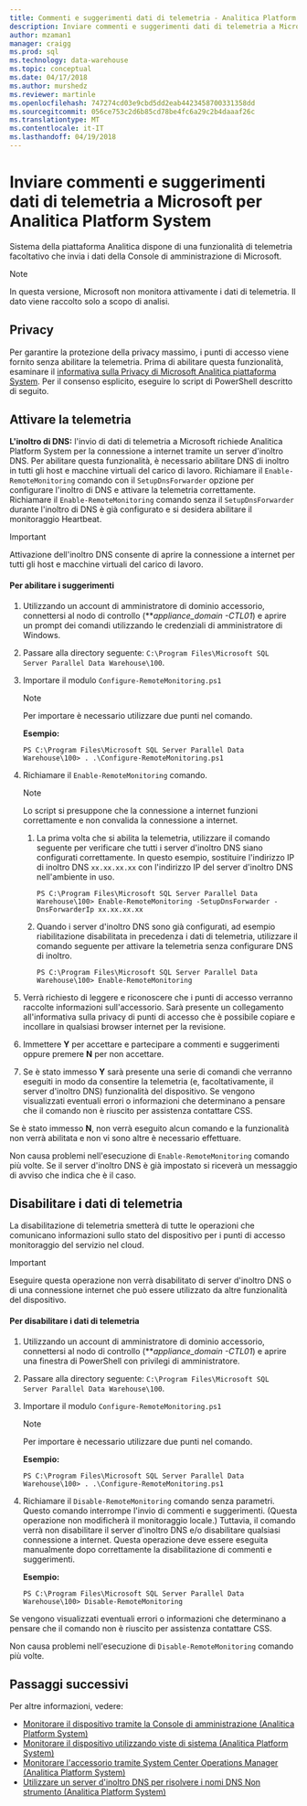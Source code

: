 ```yaml
---
title: Commenti e suggerimenti dati di telemetria - Analitica Platform System | Documenti Microsoft
description: Inviare commenti e suggerimenti dati di telemetria a Microsoft per il sistema di piattaforma Analitica.
author: mzaman1
manager: craigg
ms.prod: sql
ms.technology: data-warehouse
ms.topic: conceptual
ms.date: 04/17/2018
ms.author: murshedz
ms.reviewer: martinle
ms.openlocfilehash: 747274cd03e9cbd5dd2eab4423458700331358dd
ms.sourcegitcommit: 056ce753c2d6b85cd78be4fc6a29c2b4daaaf26c
ms.translationtype: MT
ms.contentlocale: it-IT
ms.lasthandoff: 04/19/2018
---
```

# <a name="send-telemetry-feedback-to-microsoft-for-analytics-platform-system"></a>Inviare commenti e suggerimenti dati di telemetria a Microsoft per Analitica Platform System
Sistema della piattaforma Analitica dispone di una funzionalità di telemetria facoltativo che invia i dati della Console di amministrazione di Microsoft. 
  
> [!NOTE]  
> In questa versione, Microsoft non monitora attivamente i dati di telemetria. Il dato viene raccolto solo a scopo di analisi.  
  
## <a name="privacy"></a>Privacy  
Per garantire la protezione della privacy massimo, i punti di accesso viene fornito senza abilitare la telemetria. Prima di abilitare questa funzionalità, esaminare il [informativa sulla Privacy di Microsoft Analitica piattaforma System](http://go.microsoft.com/fwlink/?LinkId=400902). Per il consenso esplicito, eseguire lo script di PowerShell descritto di seguito.  
  
## <a name="enable"></a>Attivare la telemetria  
**L'inoltro di DNS:** l'invio di dati di telemetria a Microsoft richiede Analitica Platform System per la connessione a internet tramite un server d'inoltro DNS. Per abilitare questa funzionalità, è necessario abilitare DNS di inoltro in tutti gli host e macchine virtuali del carico di lavoro. Richiamare il `Enable-RemoteMonitoring` comando con il `SetupDnsForwarder` opzione per configurare l'inoltro di DNS e attivare la telemetria correttamente. Richiamare il `Enable-RemoteMonitoring` comando senza il `SetupDnsForwarder` durante l'inoltro di DNS è già configurato e si desidera abilitare il monitoraggio Heartbeat.  
  
> [!IMPORTANT]  
> Attivazione dell'inoltro DNS consente di aprire la connessione a internet per tutti gli host e macchine virtuali del carico di lavoro.  
  
#### <a name="to-enable-feedback"></a>Per abilitare i suggerimenti  
  
1.  Utilizzando un account di amministratore di dominio accessorio, connettersi al nodo di controllo (***appliance_domain *-CTL01**) e aprire un prompt dei comandi utilizzando le credenziali di amministratore di Windows.  
  
2.  Passare alla directory seguente: `C:\Program Files\Microsoft SQL Server Parallel Data Warehouse\100`.  
  
3.  Importare il modulo `Configure-RemoteMonitoring.ps1`  
  
    > [!NOTE]  
    > Per importare è necessario utilizzare due punti nel comando.  
  
    **Esempio:**  
  
    ```  
    PS C:\Program Files\Microsoft SQL Server Parallel Data Warehouse\100> . .\Configure-RemoteMonitoring.ps1  
    ```  
  
4.  Richiamare il `Enable-RemoteMonitoring` comando.  
  
    > [!NOTE]  
    > Lo script si presuppone che la connessione a internet funzioni correttamente e non convalida la connessione a internet.  
  
    1.  La prima volta che si abilita la telemetria, utilizzare il comando seguente per verificare che tutti i server d'inoltro DNS siano configurati correttamente. In questo esempio, sostituire l'indirizzo IP di inoltro DNS `xx.xx.xx.xx` con l'indirizzo IP del server d'inoltro DNS nell'ambiente in uso.  
  
        ```  
        PS C:\Program Files\Microsoft SQL Server Parallel Data Warehouse\100> Enable-RemoteMonitoring -SetupDnsForwarder -DnsForwarderIp xx.xx.xx.xx  
        ```  
  
    2.  Quando i server d'inoltro DNS sono già configurati, ad esempio riabilitazione disabilitata in precedenza i dati di telemetria, utilizzare il comando seguente per attivare la telemetria senza configurare DNS di inoltro.  
  
        ```  
        PS C:\Program Files\Microsoft SQL Server Parallel Data Warehouse\100> Enable-RemoteMonitoring  
        ```  
  
5.  Verrà richiesto di leggere e riconoscere che i punti di accesso verranno raccolte informazioni sull'accessorio. Sarà presente un collegamento all'informativa sulla privacy di punti di accesso che è possibile copiare e incollare in qualsiasi browser internet per la revisione.  
  
6.  Immettere **Y** per accettare e partecipare a commenti e suggerimenti oppure premere **N** per non accettare.  
  
7.  Se è stato immesso **Y** sarà presente una serie di comandi che verranno eseguiti in modo da consentire la telemetria (e, facoltativamente, il server d'inoltro DNS) funzionalità del dispositivo. Se vengono visualizzati eventuali errori o informazioni che determinano a pensare che il comando non è riuscito per assistenza contattare CSS.  
  
Se è stato immesso **N**, non verrà eseguito alcun comando e la funzionalità non verrà abilitata e non vi sono altre è necessario effettuare.  
  
Non causa problemi nell'esecuzione di `Enable-RemoteMonitoring` comando più volte. Se il server d'inoltro DNS è già impostato si riceverà un messaggio di avviso che indica che è il caso.  
  
## <a name="disable"></a>Disabilitare i dati di telemetria  
La disabilitazione di telemetria smetterà di tutte le operazioni che comunicano informazioni sullo stato del dispositivo per i punti di accesso monitoraggio del servizio nel cloud.  
  
> [!IMPORTANT]  
> Eseguire questa operazione non verrà disabilitato di server d'inoltro DNS o di una connessione internet che può essere utilizzato da altre funzionalità del dispositivo.  
  
#### <a name="to-disable-telemetry"></a>Per disabilitare i dati di telemetria  
  
1.  Utilizzando un account di amministratore di dominio accessorio, connettersi al nodo di controllo (***appliance_domain *-CTL01**) e aprire una finestra di PowerShell con privilegi di amministratore.  
  
2.  Passare alla directory seguente: `C:\Program Files\Microsoft SQL Server Parallel Data Warehouse\100`.  
  
3.  Importare il modulo `Configure-RemoteMonitoring.ps1`  
  
    > [!NOTE]  
    > Per importare è necessario utilizzare due punti nel comando.  
  
    **Esempio:**  
  
    ```  
    PS C:\Program Files\Microsoft SQL Server Parallel Data Warehouse\100> . .\Configure-RemoteMonitoring.ps1  
    ```  
  
4.  Richiamare il `Disable-RemoteMonitoring` comando senza parametri. Questo comando interrompe l'invio di commenti e suggerimenti. (Questa operazione non modificherà il monitoraggio locale.) Tuttavia, il comando verrà non disabilitare il server d'inoltro DNS e/o disabilitare qualsiasi connessione a internet. Questa operazione deve essere eseguita manualmente dopo correttamente la disabilitazione di commenti e suggerimenti.  
  
    **Esempio:**  
  
    ```  
    PS C:\Program Files\Microsoft SQL Server Parallel Data Warehouse\100> Disable-RemoteMonitoring  
    ```  
  
Se vengono visualizzati eventuali errori o informazioni che determinano a pensare che il comando non è riuscito per assistenza contattare CSS.  
  
Non causa problemi nell'esecuzione di `Disable-RemoteMonitoring` comando più volte.  
  
## <a name="next-steps"></a>Passaggi successivi
Per altre informazioni, vedere:
- [Monitorare il dispositivo tramite la Console di amministrazione &#40;Analitica Platform System&#41;](monitor-the-appliance-by-using-the-admin-console.md)  
- [Monitorare il dispositivo utilizzando viste di sistema &#40;Analitica Platform System&#41;](monitor-the-appliance-by-using-system-views.md)  
- [Monitorare l'accessorio tramite System Center Operations Manager &#40;Analitica Platform System&#41;](monitor-the-appliance-by-using-system-center-operations-manager.md)  
- [Utilizzare un server d'inoltro DNS per risolvere i nomi DNS Non strumento &#40;Analitica Platform System&#41;](use-a-dns-forwarder-to-resolve-non-appliance-dns-names.md)  
  
